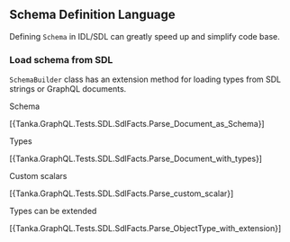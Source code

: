 ## Schema Definition Language

Defining `Schema` in IDL/SDL can greatly speed up and simplify code base.

### Load schema from SDL

`SchemaBuilder` class has an extension method for loading types from SDL strings
or GraphQL documents.

Schema

[{Tanka.GraphQL.Tests.SDL.SdlFacts.Parse_Document_as_Schema}]

Types

[{Tanka.GraphQL.Tests.SDL.SdlFacts.Parse_Document_with_types}]

Custom scalars

[{Tanka.GraphQL.Tests.SDL.SdlFacts.Parse_custom_scalar}]

Types can be extended

[{Tanka.GraphQL.Tests.SDL.SdlFacts.Parse_ObjectType_with_extension}]






